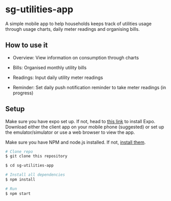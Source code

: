 # sg-utilities-app
A simple mobile app to help households keeps track of utilities usage through usage charts, daily meter readings and organising
bills.

## How to use it

* Overview: View information on consumption through charts 

* Bills: Organised monthly utility bills 

* Readings: Input daily utility meter readings 

* Reminder: Set daily push notification reminder to take meter readings (in progress)


## Setup

Make sure you have expo set up.
If not, head to [this link](https://docs.expo.io/versions/latest/introduction/installation.html)
to install Expo. Download either the client app on your mobile phone (suggested) or set up the emulator/simulator or use a web browser to view
the app.

Make sure you have NPM and node.js installed.
If not, [install them](https://nodejs.org/en/).

```bash
# Clone repo
$ git clone this repository

$ cd sg-utilities-app

# Install all dependencies
$ npm install

# Run
$ npm start

```